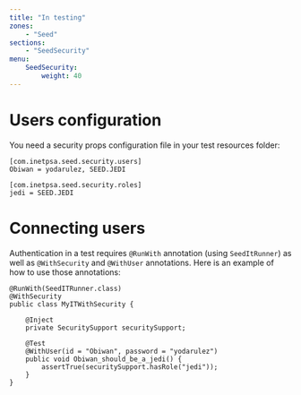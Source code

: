 ```yaml
---
title: "In testing"
zones:
    - "Seed"
sections:
    - "SeedSecurity"
menu:
    SeedSecurity:
        weight: 40
---
```


# Users configuration

You need a security props configuration file in your test resources folder:

	[com.inetpsa.seed.security.users]
	Obiwan = yodarulez, SEED.JEDI

	[com.inetpsa.seed.security.roles]
	jedi = SEED.JEDI

# Connecting users

Authentication in a test requires `@RunWith` annotation (using `SeedItRunner`) as well as `@WithSecurity` and `@WithUser` annotations. 
Here is an example of how to use those annotations:

	@RunWith(SeedITRunner.class)
	@WithSecurity
	public class MyITWithSecurity {

	    @Inject
	    private SecuritySupport securitySupport;

	    @Test
	    @WithUser(id = "Obiwan", password = "yodarulez")
	    public void Obiwan_should_be_a_jedi() {
	        assertTrue(securitySupport.hasRole("jedi"));
	    }
	}

